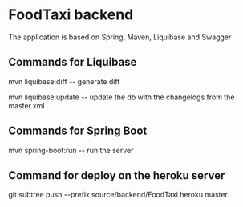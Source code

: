 FoodTaxi backend
=====================

The application is based on Spring, Maven, Liquibase and Swagger

## Commands for Liquibase 

mvn liquibase:diff  -- generate diff 

mvn liquibase:update -- update the db with the changelogs from the master.xml


## Commands for Spring Boot 

 mvn spring-boot:run -- run the server

## Command for deploy on the heroku server
git subtree push --prefix source/backend/FoodTaxi heroku master
